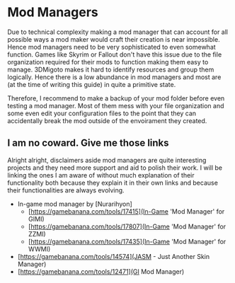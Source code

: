 # Mod Managers

Due to technical complexity making a mod manager that can account for all possible ways a mod maker would craft their creation is near impossible. Hence mod managers need to be very sophisticated to even somewhat function. Games like Skyrim or Fallout don't have this issue due to the file organization required for their mods to function making them easy to manage. 3DMigoto makes it hard to identify resources and group them logically. Hence there is a low abundance in mod managers and most are (at the time of writing this guide) in quite a primitive state.

Therefore, I recommend to make a backup of your mod folder before even testing a mod manager. Most of them mess with your file organization and some even edit your configuration files to the point that they can accidentally break the mod outside of the envoirament they created. 

## I am no coward. Give me those links

Alright alright, disclaimers aside mod managers are quite interesting projects and they need more support and aid to polish their work. I will be linking the ones I am aware of without much explanation of their functionality both because they explain it in their own links and because their functionalities are always evolving. 

- In-game mod manager by [Nurarihyon]
    - [https://gamebanana.com/tools/17415](In-Game 'Mod Manager' for GIMI)
    - [https://gamebanana.com/tools/17807](In-Game 'Mod Manager' for ZZMI)
    - [https://gamebanana.com/tools/17435](In-Game 'Mod Manager' for WWMI)
- [https://gamebanana.com/tools/14574](JASM - Just Another Skin Manager)
- [https://gamebanana.com/tools/12471](GI Mod Manager)
